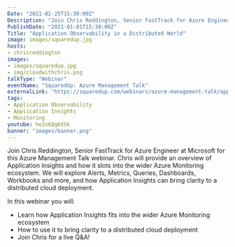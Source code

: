 ```yaml
---
Date: "2021-02-25T15:30:00Z"
Description: "Join Chris Reddington, Senior FastTrack for Azure Engineer at Microsoft for this Azure Management Talk webinar. Chris will provide an overview of Application Insights and how it slots into the wider Azure Monitoring ecosystem. We will explore Alerts, Metrics, Queries, Dashboards, Workbooks and more, and how Application Insights can bring clarity to a distributed cloud deployment."
PublishDate: "2021-01-01T15:30:00Z"
Title: "Application Observability in a Distributed World"
image: images/squaredup.jpg
hosts:
- chrisreddington
images:
- images/squaredup.jpg
- img/cloudwithchris.png
talkType: "Webinar"
eventName: "SquaredUp: Azure Management Talk"
externalLink: "https://squaredup.com/webinars/azure-management-talk/application-observability-in-a-distributed-world/"
tags:
- Application Observability
- Application Insights
- Monitoring
youtube: he2x6QgbVSk
banner: "images/banner.png"
---
```

Join Chris Reddington, Senior FastTrack for Azure Engineer at Microsoft for this Azure Management Talk webinar. Chris will provide an overview of Application Insights and how it slots into the wider Azure Monitoring ecosystem. We will explore Alerts, Metrics, Queries, Dashboards, Workbooks and more, and how Application Insights can bring clarity to a distributed cloud deployment.

In this webinar you will:

* Learn how Application Insights fits into the wider Azure Monitoring ecosystem
* How to use it to bring clarity to a distributed cloud deployment
* Join Chris for a live Q&A!